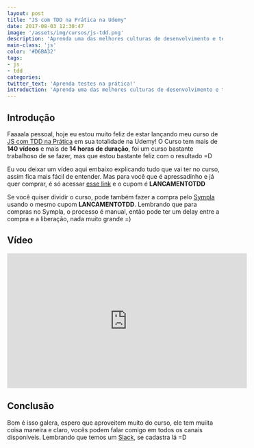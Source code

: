 ```yaml
---
layout: post
title: "JS com TDD na Prática na Udemy"
date: 2017-08-03 12:30:47
image: '/assets/img/cursos/js-tdd.png'
description: 'Aprenda uma das melhores culturas de desenvolvimento e tenha portas abertas no mercado.'
main-class: 'js'
color: '#D6BA32'
tags:
- js
- tdd
categories:
twitter_text: 'Aprenda testes na prática!'
introduction: 'Aprenda uma das melhores culturas de desenvolvimento e tenha portas abertas no mercado.'
---
```


## Introdução

Faaaala pessoal, hoje eu estou muito feliz de estar lançando meu curso de [JS com TDD na Prática](https://www.udemy.com/js-com-tdd-na-pratica/?couponCode=LANCAMENTOTDD) em sua totalidade na Udemy! O Curso tem mais de **140 vídeos** e mais de **14 horas de duração**, foi um curso bastante trabalhoso de se fazer, mas que estou bastante feliz com o resultado =D

Eu vou deixar um vídeo aqui embaixo explicando tudo que vai ter no curso, assim fica mais fácil de entender. Mas para você que é apressadinho e já quer comprar, é só acessar [esse link](https://www.udemy.com/js-com-tdd-na-pratica/?couponCode=LANCAMENTOTDD) e o cupom é **LANCAMENTOTDD**

Se você quiser dividir o curso, pode também fazer a compra pelo [Sympla](https://www.sympla.com.br/javascript-com-tdd-na-pratica__173102) usando o mesmo cupom **LANCAMENTOTDD**. Lembrando que para compras no Sympla, o processo é manual, então pode ter um delay entre a compra e a liberação, nada muito grande =)

## Vídeo

<iframe width="560" height="315" src="https://www.youtube.com/embed/ThUZaKPqseY" frameborder="0" allowfullscreen></iframe>


## Conclusão

Bom é isso galera, espero que aproveitem muito do curso, ele tem muiita coisa maneira e claro, vocês podem falar comigo em todos os canais disponíveis. Lembrando que temos um [Slack](http://slack-willianjusten.herokuapp.com/), se cadastra lá =D
